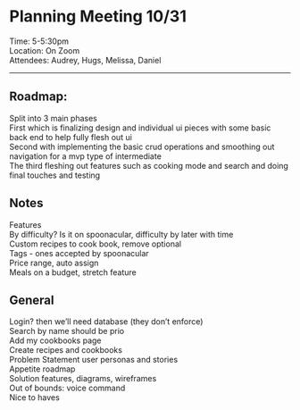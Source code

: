 # Planning Meeting 10/31  
Time: 5-5:30pm  
Location: On Zoom  
Attendees: Audrey, Hugs, Melissa, Daniel  

---  

## Roadmap:
Split into 3 main phases  
First which is finalizing design and individual ui pieces with some basic back end to help fully flesh out ui  
Second with implementing the basic crud operations and smoothing out navigation for a mvp type of intermediate  
The third fleshing out features such as cooking mode and search and doing final touches and testing  

## Notes  
Features  
By difficulty? Is it on spoonacular, difficulty by later with time  
Custom recipes to cook book, remove optional  
Tags - ones accepted by spoonacular  
Price range, auto assign  
Meals on a budget, stretch feature  
  
## General  
Login? then we’ll need database (they don’t enforce)  
Search by name should be prio  
Add my cookbooks page  
Create recipes and cookbooks  
Problem Statement user personas and stories  
Appetite roadmap  
Solution features, diagrams, wireframes  
Out of bounds: voice command  
Nice to haves  
